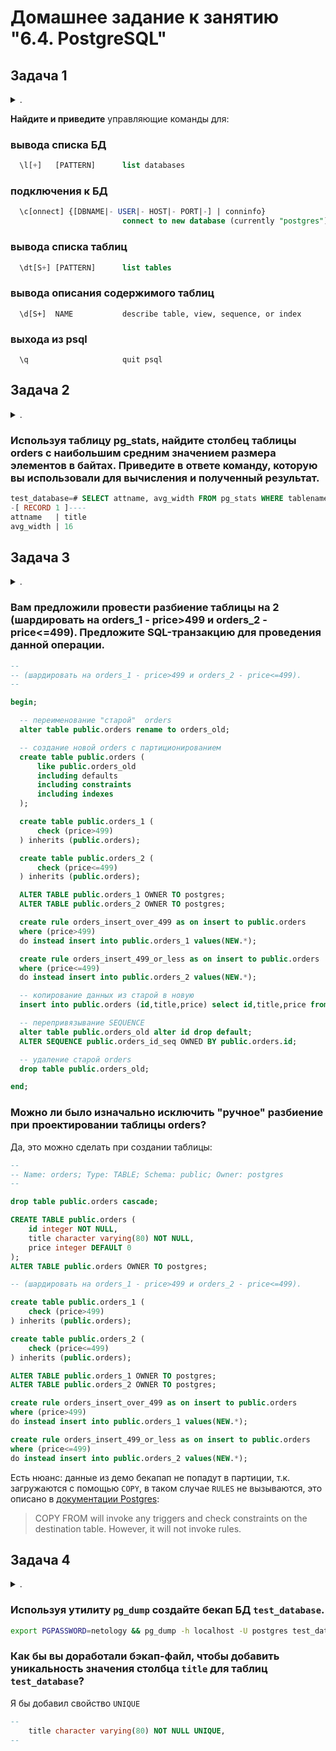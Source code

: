 # Домашнее задание к занятию "6.4. PostgreSQL"

## Задача 1

<details><summary>.</summary>

> Используя docker поднимите инстанс PostgreSQL (версию 13). Данные БД сохраните в volume.
> 
> Подключитесь к БД PostgreSQL используя `psql`.
> 
> Воспользуйтесь командой `\?` для вывода подсказки по имеющимся в `psql` управляющим командам.
> 
> **Найдите и приведите** управляющие команды для:
> - вывода списка БД
> - подключения к БД
> - вывода списка таблиц
> - вывода описания содержимого таблиц
> - выхода из psql

</details>

**Найдите и приведите** управляющие команды для:

### вывода списка БД

```sql
  \l[+]   [PATTERN]      list databases
```

### подключения к БД

```sql
  \c[onnect] {[DBNAME|- USER|- HOST|- PORT|-] | conninfo}
                         connect to new database (currently "postgres")
```

### вывода списка таблиц

```sql
  \dt[S+] [PATTERN]      list tables
```

### вывода описания содержимого таблиц

```
  \d[S+]  NAME           describe table, view, sequence, or index
```

### выхода из psql

```
  \q                     quit psql
```

## Задача 2

<details><summary>.</summary>

> Используя `psql` создайте БД `test_database`.
> 
> Изучите [бэкап БД](https://github.com/netology-code/virt-homeworks/tree/master/06-db-04-postgresql/test_data).
> 
> Восстановите бэкап БД в `test_database`.
> 
> Перейдите в управляющую консоль `psql` внутри контейнера.
> 
> Подключитесь к восстановленной БД и проведите операцию ANALYZE для сбора статистики по таблице.
> 
> Используя таблицу [pg_stats](https://postgrespro.ru/docs/postgresql/12/view-pg-stats), найдите столбец таблицы `orders` с наибольшим средним значением размера элементов в байтах.
> 
> **Приведите в ответе** команду, которую вы использовали для вычисления и полученный результат.

</details>

### Используя таблицу pg_stats, найдите столбец таблицы orders с наибольшим средним значением размера элементов в байтах. **Приведите в ответе** команду, которую вы использовали для вычисления и полученный результат.

```sql
test_database=# SELECT attname, avg_width FROM pg_stats WHERE tablename = 'orders' order by avg_width desc limit 1;
-[ RECORD 1 ]----
attname   | title
avg_width | 16
```

## Задача 3

<details><summary>.</summary>

> Архитектор и администратор БД выяснили, что ваша таблица orders разрослась до невиданных размеров и поиск по ней занимает долгое время. Вам, как успешному выпускнику курсов DevOps в нетологии предложили провести разбиение таблицы на 2 (шардировать на orders_1 - price>499 и orders_2 - price<=499).
> 
> Предложите SQL-транзакцию для проведения данной операции.
> 
> Можно ли было изначально исключить "ручное" разбиение при проектировании таблицы orders?

</details>

### Вам предложили провести разбиение таблицы на 2 (шардировать на orders_1 - price>499 и orders_2 - price<=499). Предложите SQL-транзакцию для проведения данной операции.

```sql
--
-- (шардировать на orders_1 - price>499 и orders_2 - price<=499).
--

begin;

  -- переименование "старой"  orders
  alter table public.orders rename to orders_old;

  -- создание новой orders с партиционированием
  create table public.orders (
      like public.orders_old
      including defaults
      including constraints
      including indexes
  );

  create table public.orders_1 (
      check (price>499)
  ) inherits (public.orders);

  create table public.orders_2 (
      check (price<=499)
  ) inherits (public.orders);

  ALTER TABLE public.orders_1 OWNER TO postgres;
  ALTER TABLE public.orders_2 OWNER TO postgres;

  create rule orders_insert_over_499 as on insert to public.orders
  where (price>499)
  do instead insert into public.orders_1 values(NEW.*);

  create rule orders_insert_499_or_less as on insert to public.orders
  where (price<=499)
  do instead insert into public.orders_2 values(NEW.*);

  -- копирование данных из старой в новую
  insert into public.orders (id,title,price) select id,title,price from public.orders_old;

  -- перепривязывание SEQUENCE
  alter table public.orders_old alter id drop default;
  ALTER SEQUENCE public.orders_id_seq OWNED BY public.orders.id;

  -- удаление старой orders
  drop table public.orders_old;

end;
```

### Можно ли было изначально исключить "ручное" разбиение при проектировании таблицы orders?

Да, это можно сделать при создании таблицы:

```sql
--
-- Name: orders; Type: TABLE; Schema: public; Owner: postgres
--

drop table public.orders cascade;

CREATE TABLE public.orders (
    id integer NOT NULL,
    title character varying(80) NOT NULL,
    price integer DEFAULT 0
);
ALTER TABLE public.orders OWNER TO postgres;

-- (шардировать на orders_1 - price>499 и orders_2 - price<=499).

create table public.orders_1 (
    check (price>499)
) inherits (public.orders);

create table public.orders_2 (
    check (price<=499)
) inherits (public.orders);

ALTER TABLE public.orders_1 OWNER TO postgres;
ALTER TABLE public.orders_2 OWNER TO postgres;

create rule orders_insert_over_499 as on insert to public.orders
where (price>499)
do instead insert into public.orders_1 values(NEW.*);

create rule orders_insert_499_or_less as on insert to public.orders
where (price<=499)
do instead insert into public.orders_2 values(NEW.*);
```
Есть нюанс: данные из демо бекапап не попадут в партиции, т.к. загружаются с помощью `COPY`, в таком случае `RULES` не вызываются, это описано в [документации Postgres](https://www.postgresql.org/docs/13/sql-copy.html):

> COPY FROM will invoke any triggers and check constraints on the destination table. However, it will not invoke rules.

## Задача 4

<details><summary>.</summary>

> Используя утилиту `pg_dump` создайте бекап БД `test_database`.
> 
> Как бы вы доработали бэкап-файл, чтобы добавить уникальность значения столбца `title` для таблиц `test_database`?

</details>

### Используя утилиту `pg_dump` создайте бекап БД `test_database`.

```bash
export PGPASSWORD=netology && pg_dump -h localhost -U postgres test_database > /media/backup/test_database_$(date --iso-8601=m | sed 's/://g; s/+/z/g').sql
```

### Как бы вы доработали бэкап-файл, чтобы добавить уникальность значения столбца `title` для таблиц `test_database`?

Я бы добавил свойство `UNIQUE`
```sql
--
    title character varying(80) NOT NULL UNIQUE,
--
```